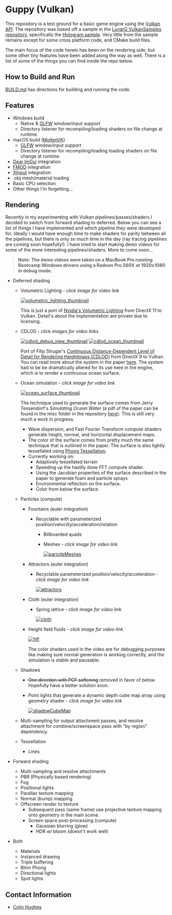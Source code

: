 # Guppy (Vulkan)
  This repository is a test ground for a basic game engine using the [Vulkan API](https://www.khronos.org/vulkan/). The repository was based off a sample in the [LunarG VulkanSamples repository](https://github.com/LunarG/VulkanSamples), specifically the [Hologram sample](https://github.com/LunarG/VulkanSamples/tree/master/Sample-Programs/Hologram). Very little from the sample remains except for some cross platform code, and CMake build files.

  The main focus of the code herein has been on the rendering side, but some other tiny features have been added along the way as well. There is a list of some of the things you can find inside the repo below.

## How to Build and Run
[BUILD.md](BUILD.md) has directions for building and running the code.

## Features
* Windows build
  * Native & [GLFW](https://www.glfw.org/) window/input support
  * Directory listener for recompiling/loading shaders on file change at runtime.
* macOS build ([MoltenVK](https://github.com/KhronosGroup/MoltenVK))
  * [GLFW](https://www.glfw.org/) window/input support
  * Directory listener for recompiling/loading loading shaders on file change at runtime.
* [Dear ImGui](https://github.com/ocornut/imgui) integration
* [FMOD](https://www.fmod.com/) integration
* [XInput](https://docs.microsoft.com/en-us/windows/win32/xinput/xinput-game-controller-apis-portal) integration
* .obj mesh/material loading
* Basic CPU selection
* Other things I'm forgetting...

## Rendering
Recently in my experimenting with Vulkan pipelines/passes/shaders I decided to switch from forward shading to deferred. Below you can see a list of things I have implemented and which pipeline they were developed for. Ideally I would have enough time to make shaders for parity between all the pipelines, but there is only so much time in the day (ray tracing pipelines are coming soon hopefully!). I have tried to start making demo videos for some of the more interesting pipelines/shaders. More to come soon...

> **Note: The demo videos were taken on a MacBook Pro running Bootcamp Windows drivers using a Radeon Pro 560X at 1920x1080 in debug mode.**

* Deferred shading
  * Volumetric Lighting - *click image for video link*

    [![volumetric_lighting_thumbnail](https://user-images.githubusercontent.com/5341766/156967955-813e90ec-035c-4849-a1c1-e38320d74851.jpg)](https://www.youtube.com/watch?v=7Z7FeCKFz5E "Guppy - Volumetric Lighting")

    This is just a port of [Nvidia's Volumetric Lighting](https://developer.nvidia.com/volumetriclighting) from DirectX 11 to Vulkan. Detail's about the implementation are private due to licensing.

  * CDLOD - *click images for video links*

    [![cdlod_debug_view_thumbnail](https://user-images.githubusercontent.com/5341766/157142806-4a5e7dcd-a1d3-4f79-b255-f436fd9ac377.jpg)](https://youtu.be/hBa4XpyooFM "Guppy - CDLOD debug view")
    [![cdlod_ocean_thumbnail](https://user-images.githubusercontent.com/5341766/157146483-bbab2f38-2be7-4fff-a8fc-74f513b9d8c3.jpg)](https://youtu.be/yuY0NorYvUI "Guppy - CDLOD ocean surface")

    Port of Filip Strugar's [Continuous Distance-Dependent Level of Detail for Rendering Heightmaps (CDLOD)](https://github.com/fstrugar/CDLOD) from DirectX 9 to Vulkan. You can read more about the system in the paper [here](https://github.com/fstrugar/CDLOD/blob/master/cdlod_paper_latest.pdf). The system had to be be dramatically altered for its use here in the engine, which is to render a continuous ocean surface.

  * Ocean simulation - *click image for video link*

    [![ocean_surface_thumbnail](https://user-images.githubusercontent.com/5341766/73319812-b86cf800-41fa-11ea-9f87-ef008389ac5f.jpg)](https://youtu.be/rdF66PNIm78 "Guppy - Ocean Simulation")

    The technique used to generate the surface comes from Jerry Tessendorf's *Simulating Ocean Water* (a pdf of the paper can be found in the misc folder in the repository [here](misc/simulating_ocean_water_tessendorf.pdf)). This is still very much a work in progress.
    * Wave dispersion, and Fast Fourier Transform compute shaders generate height, normal, and horizontal displacement maps.
    * The color of the surface comes from pretty much the same technique that is outlined in the paper. The surface is also lightly tessellated using [Phong Tessellation](https://perso.telecom-paristech.fr/boubek/papers/PhongTessellation/).
    * Currently working on:
      * Adaptively tessellated terrain
      * Speeding up the hastily done FFT compute shader.
      * Using the Jacobian properties of the surface described in the paper to generate foam and particle sprays
      * Environmental reflection on the surface.
      * Color from below the surface.

  * Particles (compute)
    * Fountains (euler integration)
      * Recyclable with parameterized position/velociity/acceleration/rotation
        * Billboarded quads
        * Meshes - *click image for video link*

          [![parictleMeshes](https://user-images.githubusercontent.com/5341766/70402048-40026b80-19ef-11ea-835a-1ff9ddfd35b4.jpg)](https://youtu.be/57DorBKAc1Q "Guppy - recyclable particle fountain meshes with shadows")
    * Attractors (euler integration)
      * Recyclable parameterized position/velocity/acceleration - *click image for video link*

        [![attractors](https://user-images.githubusercontent.com/5341766/70402018-2b25d800-19ef-11ea-9d6a-d610aa8d9ce6.jpg)](https://youtu.be/sWfPW5PMsjg "Guppy - 125000 particles affected by two gravity attractors demo")
    * Cloth (euler integration)
      * Spring lattice - *click image for video link*

        [![cloth](https://user-images.githubusercontent.com/5341766/70402032-324ce600-19ef-11ea-921b-d0eef1b32d73.jpg)](https://youtu.be/AQdR3c39388 "Guppy - Cloth shader demo (compute particle spring lattice)")
    * Height field fluids - *click image for video link*

        [![hff](https://user-images.githubusercontent.com/5341766/70402036-3b3db780-19ef-11ea-9885-eb30c486db25.jpg)](https://youtu.be/j3vdii2Hkyc "Guppy - Height field fluid demo")

        The color shaders used in the video are for debugging purposes like making sure normal generation is working correctly, and the simulation is stable and pausable.
  * Shadows
    * ~~One direction with PCF softening~~ removed in favor of below. Hopefully have a better solution soon.
    * Point lights that generate a dynamic depth cube map array using geometry shader - *click image for video link*

      [![shadowCubeMap](https://user-images.githubusercontent.com/5341766/70402055-42fd5c00-19ef-11ea-9721-f3dab508e86f.jpg)](https://youtu.be/ri3ZodRF7VY "Guppy - Point lights with shadow cube maps demo")

  * Multi-sampling for output attachment passes, and resolve attachment for combine/screenspace pass with "by region" dependency.
  * Tessellation
    * Lines

* Forward shading
  * Multi-sampling and resolve attachments
  * PBR (Physically based rendering)
  * Fog
  * Positional lights
  * Parallax texture mapping
  * Normal (bump) mapping
  * Offscreen render to texture
    * Subsequent pass (same frame) use projective texture mapping onto geometry in the main scene.
    * Screen space post-processing (compute)
      * Gaussian blurring (glow)
      * HDR w/ bloom (doesn't work well)

* Both
  * Materials
  * Instanced drawing
  * Triple buffering
  * Blinn Phong
  * Directional lights
  * Spot lights

## Contact Information
* [Colin Hughes](mailto:colin.s.hughes@gmail.com)